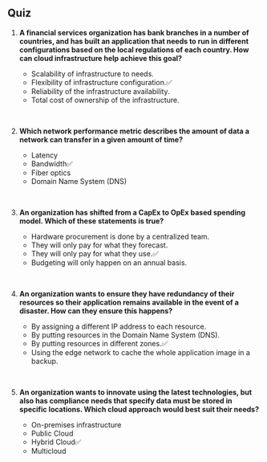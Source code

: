 ## Quiz

1. **A financial services organization has bank branches in a number of countries, and has built an application that needs to run in different configurations based on the local regulations of each country. How can cloud infrastructure help achieve this goal?**

    - Scalability of infrastructure to needs.
    - Flexibility of infrastructure configuration.✅
    - Reliability of the infrastructure availability.
    - Total cost of ownership of the infrastructure.

&nbsp;

2. **Which network performance metric describes the amount of data a network can transfer in a given amount of time?**

    - Latency
    - Bandwidth✅
    - Fiber optics
    - Domain Name System (DNS)

&nbsp;

3. **An organization has shifted from a CapEx to OpEx based spending model. Which of these statements is true?**

    - Hardware procurement is done by a centralized team.
    - They will only pay for what they forecast.
    - They will only pay for what they use.✅
    - Budgeting will only happen on an annual basis.

&nbsp;

4. **An organization wants to ensure they have redundancy of their resources so their application remains available in the event of a disaster. How can they ensure this happens?**

    - By assigning a different IP address to each resource.
    - By putting resources in the Domain Name System (DNS).
    - By putting resources in different zones.✅
    - Using the edge network to cache the whole application image in a backup.

&nbsp;

5. **An organization wants to innovate using the latest technologies, but also has compliance needs that specify data must be stored in specific locations. Which cloud approach would best suit their needs?**

    - On-premises infrastructure
    - Public Cloud
    - Hybrid Cloud✅
    - Multicloud